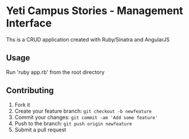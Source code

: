 # Yeti Campus Stories - Management Interface

Ths is a CRUD application created with Ruby/Sinatra and AngularJS

## Usage

Run 'ruby app.rb' from the root directory

## Contributing

1. Fork it
2. Create your feature branch: `git checkout -b newfeature`
3. Commit your changes: `git commit -am 'Add some feature'`
4. Push to the branch: `git push origin newfeature`
5. Submit a pull request
